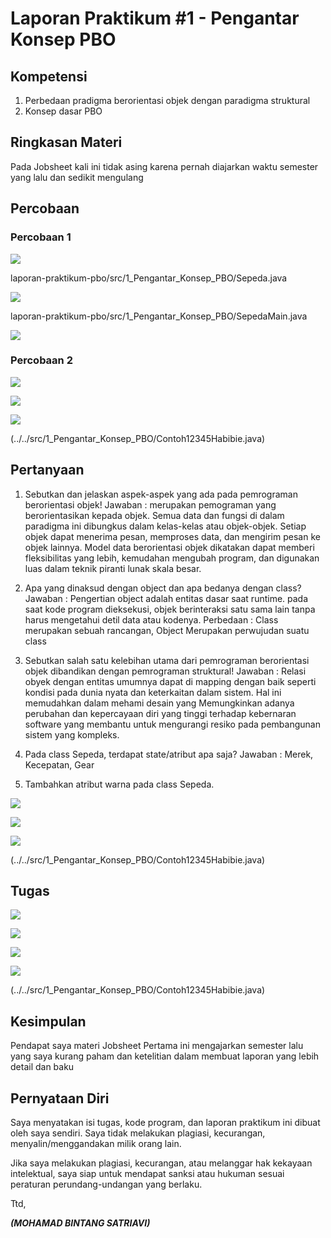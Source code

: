 # Laporan Praktikum #1 - Pengantar Konsep PBO

## Kompetensi
1. Perbedaan pradigma berorientasi objek dengan paradigma struktural
2. Konsep dasar PBO

## Ringkasan Materi

Pada Jobsheet kali ini tidak asing karena pernah diajarkan waktu semester yang lalu dan sedikit mengulang

## Percobaan

### Percobaan 1

![](img/SEPEDA.png)

laporan-praktikum-pbo/src/1_Pengantar_Konsep_PBO/Sepeda.java

![](img/SEPEDADEMO.png)

laporan-praktikum-pbo/src/1_Pengantar_Konsep_PBO/SepedaMain.java

![](img/HASIL1.png)


### Percobaan 2


![](img/SEPEDAGUNUNG.png)

![](img/SEPEDAMAIN.png)

![](img/HASIL2.png)

(../../src/1_Pengantar_Konsep_PBO/Contoh12345Habibie.java)

## Pertanyaan

1. Sebutkan dan jelaskan aspek-aspek yang ada pada pemrograman berorientasi objek! 
Jawaban : merupakan pemograman yang berorientasikan kepada objek. Semua data dan fungsi di dalam paradigma ini dibungkus dalam kelas-kelas atau objek-objek. Setiap objek dapat menerima pesan, memproses data, dan mengirim pesan ke objek lainnya. Model data berorientasi objek dikatakan dapat memberi fleksibilitas yang lebih, kemudahan mengubah program, dan digunakan luas dalam teknik piranti lunak skala besar.

2. Apa yang dinaksud dengan object dan apa bedanya dengan class? 
Jawaban : Pengertian object adalah entitas dasar saat runtime. pada saat kode program dieksekusi, objek berinteraksi satu sama lain tanpa harus mengetahui detil data atau kodenya. Perbedaan : Class merupakan sebuah rancangan, Object Merupakan perwujudan suatu class
                   
3. Sebutkan salah satu kelebihan utama dari pemrograman berorientasi objek dibandikan dengan pemrograman struktural! Jawaban : Relasi obyek dengan entitas umumnya dapat di mapping dengan baik seperti kondisi pada dunia nyata dan keterkaitan dalam sistem. Hal ini memudahkan dalam mehami desain yang Memungkinkan adanya perubahan dan kepercayaan diri yang tinggi terhadap kebernaran software yang membantu untuk mengurangi resiko pada pembangunan sistem yang kompleks. 

4. Pada class Sepeda, terdapat state/atribut apa saja? 
Jawaban : Merek, Kecepatan, Gear
          
5. Tambahkan atribut warna pada class Sepeda. 

![](img/SEPEDA5.png)

![](img/SEPEDADEMO5.png)

![](img/warna.png)

(../../src/1_Pengantar_Konsep_PBO/Contoh12345Habibie.java)

## Tugas

![](img/MAHASISWA.png)

![](img/JENISMAHASISWA.png)

![](img/MAHASISWAPOLINEMA.png)

![](img/HASIL3.png)

(../../src/1_Pengantar_Konsep_PBO/Contoh12345Habibie.java)

## Kesimpulan

Pendapat saya materi Jobsheet Pertama ini mengajarkan semester lalu yang saya kurang paham dan ketelitian dalam membuat laporan yang lebih detail dan baku

## Pernyataan Diri

Saya menyatakan isi tugas, kode program, dan laporan praktikum ini dibuat oleh saya sendiri. Saya tidak melakukan plagiasi, kecurangan, menyalin/menggandakan milik orang lain.

Jika saya melakukan plagiasi, kecurangan, atau melanggar hak kekayaan intelektual, saya siap untuk mendapat sanksi atau hukuman sesuai peraturan perundang-undangan yang berlaku.

Ttd,

***(MOHAMAD BINTANG SATRIAVI)***
